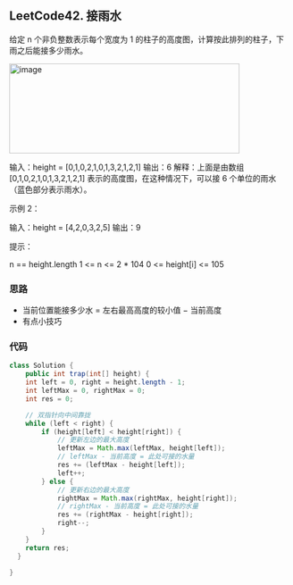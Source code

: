 ## LeetCode42. 接雨水
给定 n 个非负整数表示每个宽度为 1 的柱子的高度图，计算按此排列的柱子，下雨之后能接多少雨水。

 <img width="412" height="161" alt="image" src="https://github.com/user-attachments/assets/5f0dbe22-1a35-44ab-9e63-43372f8d1f60" />


输入：height = [0,1,0,2,1,0,1,3,2,1,2,1]
输出：6
解释：上面是由数组 [0,1,0,2,1,0,1,3,2,1,2,1] 表示的高度图，在这种情况下，可以接 6 个单位的雨水（蓝色部分表示雨水）。

示例 2：

输入：height = [4,2,0,3,2,5]
输出：9
 

提示：

n == height.length
1 <= n <= 2 * 104
0 <= height[i] <= 105

### 思路

+ 当前位置能接多少水 = 左右最高高度的较小值 − 当前高度
+ 有点小技巧

### 代码
```java
class Solution {
    public int trap(int[] height) {
    int left = 0, right = height.length - 1;
    int leftMax = 0, rightMax = 0;
    int res = 0;

    // 双指针向中间靠拢
    while (left < right) {
        if (height[left] < height[right]) {
            // 更新左边的最大高度
            leftMax = Math.max(leftMax, height[left]);
            // leftMax - 当前高度 = 此处可接的水量
            res += (leftMax - height[left]);
            left++;
        } else {
            // 更新右边的最大高度
            rightMax = Math.max(rightMax, height[right]);
            // rightMax - 当前高度 = 此处可接的水量
            res += (rightMax - height[right]);
            right--;
        }
    }
    return res;
  }

}
```
